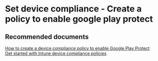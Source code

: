 <properties
	pageTitle="Set device compliance - Create a policy to enable google play protect"
	description="Set device compliance - Create a policy to enable google play protect"
	service="microsoft.intune"
	resource="intune"
	authors="mackie1604"
	displayOrder=""
	selfHelpType="generic"
	supportTopicIds="32599622"
	resourceTags=""
	productPesIds="15584"
	cloudEnvironments="public"
/>

# Set device compliance - Create a policy to enable google play protect

## **Recommended documents**

[How to create a device compliance policy to enable Google Play Protect](https://docs.microsoft.com/intune/compliance-policy-create-google-play-protect)<br>
[Get started with Intune device compliance policies](https://docs.microsoft.com/intune/device-compliance-get-started)<br>



